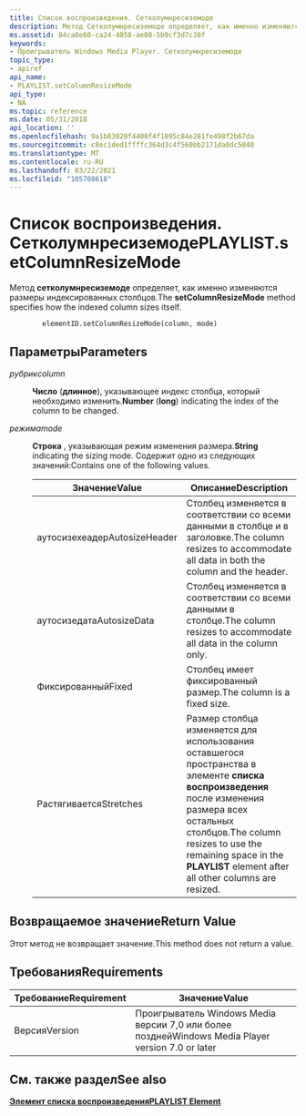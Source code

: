 ```yaml
---
title: Список воспроизведения. Сетколумнресиземоде
description: Метод Сетколумнресиземоде определяет, как именно изменяются размеры индексированных столбцов.
ms.assetid: 84ca0e60-ca24-4058-ae08-5b9cf3d7c38f
keywords:
- Проигрыватель Windows Media Player. Сетколумнресиземоде
topic_type:
- apiref
api_name:
- PLAYLIST.setColumnResizeMode
api_type:
- NA
ms.topic: reference
ms.date: 05/31/2018
api_location: ''
ms.openlocfilehash: 9a1b83020f4400f4f1095c84e281fe498f2b67da
ms.sourcegitcommit: c8ec1ded1ffffc364d3c4f560bb2171da0dc5040
ms.translationtype: MT
ms.contentlocale: ru-RU
ms.lasthandoff: 03/22/2021
ms.locfileid: "105708618"
---
```

# <a name="playlistsetcolumnresizemode"></a><span data-ttu-id="bc082-104">Список воспроизведения. Сетколумнресиземоде</span><span class="sxs-lookup"><span data-stu-id="bc082-104">PLAYLIST.setColumnResizeMode</span></span>

<span data-ttu-id="bc082-105">Метод **сетколумнресиземоде** определяет, как именно изменяются размеры индексированных столбцов.</span><span class="sxs-lookup"><span data-stu-id="bc082-105">The **setColumnResizeMode** method specifies how the indexed column sizes itself.</span></span>

``` syntax
        elementID.setColumnResizeMode(column, mode)
```

## <a name="parameters"></a><span data-ttu-id="bc082-106">Параметры</span><span class="sxs-lookup"><span data-stu-id="bc082-106">Parameters</span></span>

<dl> <dt>

<span data-ttu-id="bc082-107"><span id="column"></span><span id="COLUMN"></span>*рубрик*</span><span class="sxs-lookup"><span data-stu-id="bc082-107"><span id="column"></span><span id="COLUMN"></span>*column*</span></span>
</dt> <dd>

<span data-ttu-id="bc082-108">**Число** (**длинное**), указывающее индекс столбца, который необходимо изменить.</span><span class="sxs-lookup"><span data-stu-id="bc082-108">**Number** (**long**) indicating the index of the column to be changed.</span></span>

</dd> <dt>

<span data-ttu-id="bc082-109"><span id="mode"></span><span id="MODE"></span>*режима*</span><span class="sxs-lookup"><span data-stu-id="bc082-109"><span id="mode"></span><span id="MODE"></span>*mode*</span></span>
</dt> <dd>

<span data-ttu-id="bc082-110">**Строка** , указывающая режим изменения размера.</span><span class="sxs-lookup"><span data-stu-id="bc082-110">**String** indicating the sizing mode.</span></span> <span data-ttu-id="bc082-111">Содержит одно из следующих значений:</span><span class="sxs-lookup"><span data-stu-id="bc082-111">Contains one of the following values.</span></span>



| <span data-ttu-id="bc082-112">Значение</span><span class="sxs-lookup"><span data-stu-id="bc082-112">Value</span></span>          | <span data-ttu-id="bc082-113">Описание</span><span class="sxs-lookup"><span data-stu-id="bc082-113">Description</span></span>                                                                                                    |
|----------------|----------------------------------------------------------------------------------------------------------------|
| <span data-ttu-id="bc082-114">аутосизехеадер</span><span class="sxs-lookup"><span data-stu-id="bc082-114">AutosizeHeader</span></span> | <span data-ttu-id="bc082-115">Столбец изменяется в соответствии со всеми данными в столбце и в заголовке.</span><span class="sxs-lookup"><span data-stu-id="bc082-115">The column resizes to accommodate all data in both the column and the header.</span></span>                                  |
| <span data-ttu-id="bc082-116">аутосизедата</span><span class="sxs-lookup"><span data-stu-id="bc082-116">AutosizeData</span></span>   | <span data-ttu-id="bc082-117">Столбец изменяется в соответствии со всеми данными в столбце.</span><span class="sxs-lookup"><span data-stu-id="bc082-117">The column resizes to accommodate all data in the column only.</span></span>                                                 |
| <span data-ttu-id="bc082-118">Фиксированный</span><span class="sxs-lookup"><span data-stu-id="bc082-118">Fixed</span></span>          | <span data-ttu-id="bc082-119">Столбец имеет фиксированный размер.</span><span class="sxs-lookup"><span data-stu-id="bc082-119">The column is a fixed size.</span></span>                                                                                    |
| <span data-ttu-id="bc082-120">Растягивается</span><span class="sxs-lookup"><span data-stu-id="bc082-120">Stretches</span></span>      | <span data-ttu-id="bc082-121">Размер столбца изменяется для использования оставшегося пространства в элементе **списка воспроизведения** после изменения размера всех остальных столбцов.</span><span class="sxs-lookup"><span data-stu-id="bc082-121">The column resizes to use the remaining space in the **PLAYLIST** element after all other columns are resized.</span></span> |



 

</dd> </dl>

## <a name="return-value"></a><span data-ttu-id="bc082-122">Возвращаемое значение</span><span class="sxs-lookup"><span data-stu-id="bc082-122">Return Value</span></span>

<span data-ttu-id="bc082-123">Этот метод не возвращает значение.</span><span class="sxs-lookup"><span data-stu-id="bc082-123">This method does not return a value.</span></span>

## <a name="requirements"></a><span data-ttu-id="bc082-124">Требования</span><span class="sxs-lookup"><span data-stu-id="bc082-124">Requirements</span></span>



| <span data-ttu-id="bc082-125">Требование</span><span class="sxs-lookup"><span data-stu-id="bc082-125">Requirement</span></span> | <span data-ttu-id="bc082-126">Значение</span><span class="sxs-lookup"><span data-stu-id="bc082-126">Value</span></span> |
|--------------------|------------------------------------------------------|
| <span data-ttu-id="bc082-127">Версия</span><span class="sxs-lookup"><span data-stu-id="bc082-127">Version</span></span><br/> | <span data-ttu-id="bc082-128">Проигрыватель Windows Media версии 7,0 или более поздней</span><span class="sxs-lookup"><span data-stu-id="bc082-128">Windows Media Player version 7.0 or later</span></span><br/> |



## <a name="see-also"></a><span data-ttu-id="bc082-129">См. также раздел</span><span class="sxs-lookup"><span data-stu-id="bc082-129">See also</span></span>

<dl> <dt>

[<span data-ttu-id="bc082-130">**Элемент списка воспроизведения**</span><span class="sxs-lookup"><span data-stu-id="bc082-130">**PLAYLIST Element**</span></span>](playlist-element.md)
</dt> </dl>

 

 





